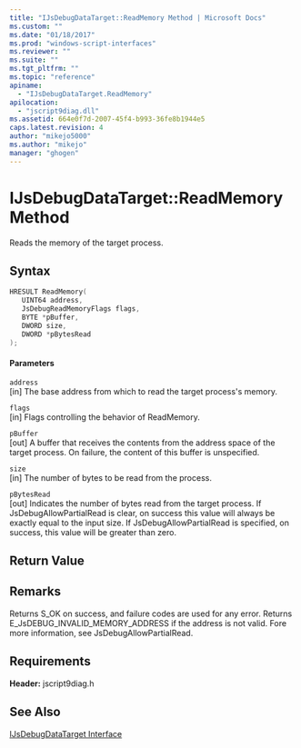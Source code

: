 ```yaml
---
title: "IJsDebugDataTarget::ReadMemory Method | Microsoft Docs"
ms.custom: ""
ms.date: "01/18/2017"
ms.prod: "windows-script-interfaces"
ms.reviewer: ""
ms.suite: ""
ms.tgt_pltfrm: ""
ms.topic: "reference"
apiname: 
  - "IJsDebugDataTarget.ReadMemory"
apilocation: 
  - "jscript9diag.dll"
ms.assetid: 664e0f7d-2007-45f4-b993-36fe8b1944e5
caps.latest.revision: 4
author: "mikejo5000"
ms.author: "mikejo"
manager: "ghogen"
---
```

# IJsDebugDataTarget::ReadMemory Method
Reads the memory of the target process.  
  
## Syntax  
  
```cpp
HRESULT ReadMemory(  
   UINT64 address,  
   JsDebugReadMemoryFlags flags,  
   BYTE *pBuffer,  
   DWORD size,  
   DWORD *pBytesRead  
);  
```  
  
#### Parameters  
 `address`  
 [in] The base address from which to read the target process's memory.  
  
 `flags`  
 [in] Flags controlling the behavior of ReadMemory.  
  
 `pBuffer`  
 [out] A buffer that receives the contents from the address space of the target process. On failure, the content of this buffer is unspecified.  
  
 `size`  
 [in] The number of bytes to be read from the process.  
  
 `pBytesRead`  
 [out] Indicates the number of bytes read from the target process. If JsDebugAllowPartialRead is clear, on success this value will always be exactly equal to the input size. If JsDebugAllowPartialRead is specified, on success, this value will be greater than zero.  
  
## Return Value  
  
## Remarks  
 Returns S_OK on success, and failure codes are used for any error. Returns E_JsDEBUG_INVALID_MEMORY_ADDRESS if the address is not valid. Fore more information, see JsDebugAllowPartialRead.  
  
## Requirements  
 **Header:** jscript9diag.h  
  
## See Also  
 [IJsDebugDataTarget Interface](../../winscript/reference/ijsdebugdatatarget-interface.md)